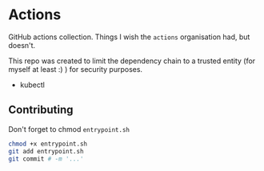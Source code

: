 # Actions
GitHub actions collection. Things I wish the `actions` organisation had, but doesn't.

This repo was created to limit the dependency chain to a trusted entity (for myself at least :) ) for security purposes.

- kubectl

## Contributing

Don't forget to chmod `entrypoint.sh`

```sh
chmod +x entrypoint.sh
git add entrypoint.sh
git commit # -m '...'
```

